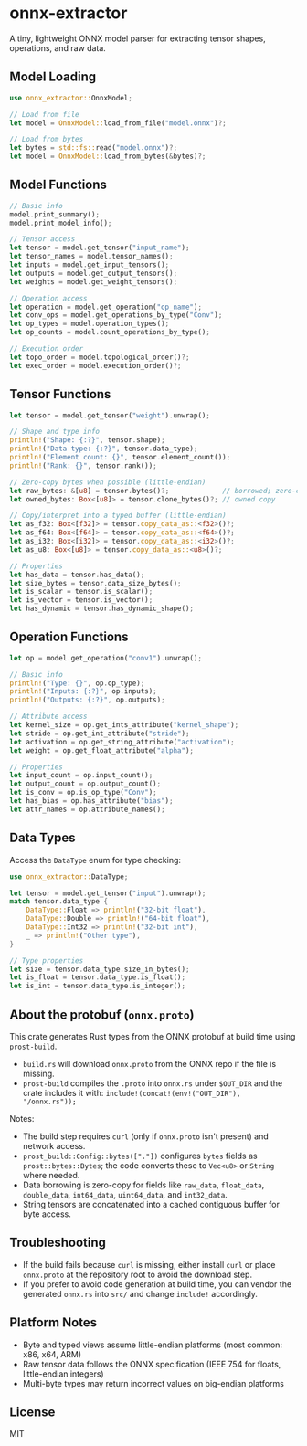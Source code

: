 # onnx-extractor

A tiny, lightweight ONNX model parser for extracting tensor shapes, operations, and raw data.

## Model Loading

```rust
use onnx_extractor::OnnxModel;

// Load from file
let model = OnnxModel::load_from_file("model.onnx")?;

// Load from bytes
let bytes = std::fs::read("model.onnx")?;
let model = OnnxModel::load_from_bytes(&bytes)?;
```

## Model Functions

```rust
// Basic info
model.print_summary();
model.print_model_info();

// Tensor access
let tensor = model.get_tensor("input_name");
let tensor_names = model.tensor_names();
let inputs = model.get_input_tensors();
let outputs = model.get_output_tensors();
let weights = model.get_weight_tensors();

// Operation access
let operation = model.get_operation("op_name");
let conv_ops = model.get_operations_by_type("Conv");
let op_types = model.operation_types();
let op_counts = model.count_operations_by_type();

// Execution order
let topo_order = model.topological_order()?;
let exec_order = model.execution_order()?;
```

## Tensor Functions

```rust
let tensor = model.get_tensor("weight").unwrap();

// Shape and type info
println!("Shape: {:?}", tensor.shape);
println!("Data type: {:?}", tensor.data_type);
println!("Element count: {}", tensor.element_count());
println!("Rank: {}", tensor.rank());

// Zero-copy bytes when possible (little-endian)
let raw_bytes: &[u8] = tensor.bytes()?;             // borrowed; zero-copy where feasible
let owned_bytes: Box<[u8]> = tensor.clone_bytes()?; // owned copy

// Copy/interpret into a typed buffer (little-endian)
let as_f32: Box<[f32]> = tensor.copy_data_as::<f32>()?;
let as_f64: Box<[f64]> = tensor.copy_data_as::<f64>()?;
let as_i32: Box<[i32]> = tensor.copy_data_as::<i32>()?;
let as_u8: Box<[u8]> = tensor.copy_data_as::<u8>()?;

// Properties
let has_data = tensor.has_data();
let size_bytes = tensor.data_size_bytes();
let is_scalar = tensor.is_scalar();
let is_vector = tensor.is_vector();
let has_dynamic = tensor.has_dynamic_shape();
```

## Operation Functions

```rust
let op = model.get_operation("conv1").unwrap();

// Basic info
println!("Type: {}", op.op_type);
println!("Inputs: {:?}", op.inputs);
println!("Outputs: {:?}", op.outputs);

// Attribute access
let kernel_size = op.get_ints_attribute("kernel_shape");
let stride = op.get_int_attribute("stride");
let activation = op.get_string_attribute("activation");
let weight = op.get_float_attribute("alpha");

// Properties
let input_count = op.input_count();
let output_count = op.output_count();
let is_conv = op.is_op_type("Conv");
let has_bias = op.has_attribute("bias");
let attr_names = op.attribute_names();
```

## Data Types

Access the `DataType` enum for type checking:

```rust
use onnx_extractor::DataType;

let tensor = model.get_tensor("input").unwrap();
match tensor.data_type {
    DataType::Float => println!("32-bit float"),
    DataType::Double => println!("64-bit float"),
    DataType::Int32 => println!("32-bit int"),
    _ => println!("Other type"),
}

// Type properties
let size = tensor.data_type.size_in_bytes();
let is_float = tensor.data_type.is_float();
let is_int = tensor.data_type.is_integer();
```

## About the protobuf (`onnx.proto`)

This crate generates Rust types from the ONNX protobuf at build time using `prost-build`.

- `build.rs` will download `onnx.proto` from the ONNX repo if the file is missing.
- `prost-build` compiles the `.proto` into `onnx.rs` under `$OUT_DIR` and the crate includes it with:
	 `include!(concat!(env!("OUT_DIR"), "/onnx.rs"));`

Notes:
- The build step requires `curl` (only if `onnx.proto` isn't present) and network access.
- `prost_build::Config::bytes(["."])` configures `bytes` fields as `prost::bytes::Bytes`; the code converts these to `Vec<u8>` or `String` where needed.
- Data borrowing is zero-copy for fields like `raw_data`, `float_data`, `double_data`, `int64_data`, `uint64_data`, and `int32_data`.
- String tensors are concatenated into a cached contiguous buffer for byte access.

## Troubleshooting

- If the build fails because `curl` is missing, either install `curl` or place `onnx.proto` at the repository root to avoid the download step.
- If you prefer to avoid code generation at build time, you can vendor the generated `onnx.rs` into `src/` and change `include!` accordingly.

## Platform Notes

- Byte and typed views assume little-endian platforms (most common: x86, x64, ARM)
- Raw tensor data follows the ONNX specification (IEEE 754 for floats, little-endian integers)
- Multi-byte types may return incorrect values on big-endian platforms

## License

MIT
